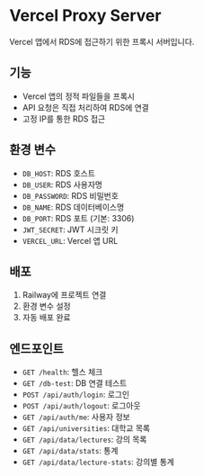 # Vercel Proxy Server

Vercel 앱에서 RDS에 접근하기 위한 프록시 서버입니다.

## 기능

- Vercel 앱의 정적 파일들을 프록시
- API 요청은 직접 처리하여 RDS에 연결
- 고정 IP를 통한 RDS 접근

## 환경 변수

- `DB_HOST`: RDS 호스트
- `DB_USER`: RDS 사용자명
- `DB_PASSWORD`: RDS 비밀번호
- `DB_NAME`: RDS 데이터베이스명
- `DB_PORT`: RDS 포트 (기본: 3306)
- `JWT_SECRET`: JWT 시크릿 키
- `VERCEL_URL`: Vercel 앱 URL

## 배포

1. Railway에 프로젝트 연결
2. 환경 변수 설정
3. 자동 배포 완료

## 엔드포인트

- `GET /health`: 헬스 체크
- `GET /db-test`: DB 연결 테스트
- `POST /api/auth/login`: 로그인
- `POST /api/auth/logout`: 로그아웃
- `GET /api/auth/me`: 사용자 정보
- `GET /api/universities`: 대학교 목록
- `GET /api/data/lectures`: 강의 목록
- `GET /api/data/stats`: 통계
- `GET /api/data/lecture-stats`: 강의별 통계
